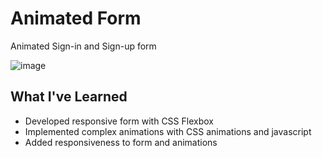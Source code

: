 # Animated Form

Animated Sign-in and Sign-up form 

![image](https://user-images.githubusercontent.com/12193814/84227417-c55bfb00-aaba-11ea-9261-1de119d936b1.png)

## What I've Learned
- Developed responsive form with CSS Flexbox
- Implemented complex animations with CSS animations and javascript
- Added responsiveness to form and animations
